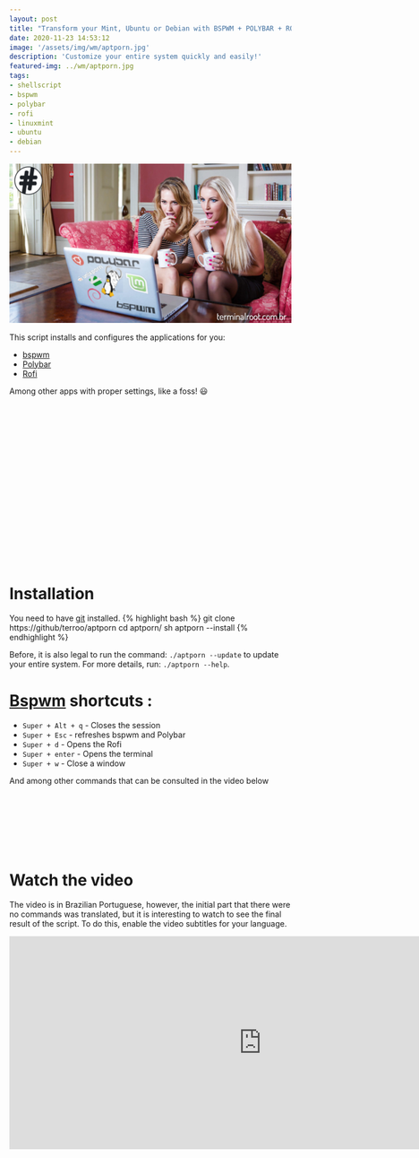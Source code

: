 ```yaml
---
layout: post
title: "Transform your Mint, Ubuntu or Debian with BSPWM + POLYBAR + ROFI"
date: 2020-11-23 14:53:12
image: '/assets/img/wm/aptporn.jpg'
description: 'Customize your entire system quickly and easily!'
featured-img: ../wm/aptporn.jpg
tags:
- shellscript
- bspwm
- polybar
- rofi
- linuxmint
- ubuntu
- debian
---
```


![Transform your Mint, Ubuntu or Debian with BSPWM + POLYBAR + ROFI](/assets/img/wm/aptporn.jpg)

This script installs and configures the applications for you:

+ [bspwm](https://en.terminalroot.com.br/how-to-install-bspwm-on-gentoo/)
+ [Polybar](https://github.com/polybar/polybar)
+ [Rofi](https://en.terminalroot.com.br/how-to-install-rofi-in-gentoo-and-create-shortcut-for-it-in-bspwm/)

Among other apps with proper settings, like a foss! 😃


<!-- QUADRADO -->
<script async src="//pagead2.googlesyndication.com/pagead/js/adsbygoogle.js"></script>
<ins class="adsbygoogle"
style="display:inline-block;width:336px;height:280px"
data-ad-client="ca-pub-2838251107855362"
data-ad-slot="5351066970"></ins>
<script>
(adsbygoogle = window.adsbygoogle || []).push({});
</script>

# Installation
You need to have [git](https://en.terminalroot.com.br/how-to-clone-only-a-subdirectory-with-git-or-svn/) installed.
{% highlight bash %}
git clone https://github/terroo/aptporn
cd aptporn/
sh aptporn --install
{% endhighlight %}

Before, it is also legal to run the command: `./aptporn --update` to update your entire system. For more details, run: `./aptporn --help`.

# [Bspwm](https://github.com/baskerville/bspwm) shortcuts :

+ `Super + Alt + q` - Closes the session
+ `Super + Esc` - refreshes bspwm and Polybar
+ `Super + d` - Opens the Rofi
+ `Super + enter` - Opens the terminal
+ `Super + w` - Close a window

And among other commands that can be consulted in the video below

<!-- LISTA MIN -->
<script async src="//pagead2.googlesyndication.com/pagead/js/adsbygoogle.js"></script>
<ins class="adsbygoogle"
style="display:inline-block;width:730px;height:95px"
data-ad-client="ca-pub-2838251107855362"
data-ad-slot="5351066970"></ins>
<script>
(adsbygoogle = window.adsbygoogle || []).push({});
</script>

# Watch the video
The video is in Brazilian Portuguese, however, the initial part that there were no commands was translated, but it is interesting to watch to see the final result of the script. To do this, enable the video subtitles for your language.

<iframe width="900" height="380" src="https://www.youtube.com/embed/7xuXIj9U9l8" frameborder="0" allow="accelerometer; autoplay; clipboard-write; encrypted-media; gyroscope; picture-in-picture" allowfullscreen></iframe>

<!-- RETANGULO LARGO 2 -->
<script async src="//pagead2.googlesyndication.com/pagead/js/adsbygoogle.js"></script>
<ins class="adsbygoogle"
style="display:block; text-align:center;"
data-ad-layout="in-article"
data-ad-format="fluid"
data-ad-client="ca-pub-2838251107855362"
data-ad-slot="8549252987"></ins>
<script>
(adsbygoogle = window.adsbygoogle || []).push({});
</script>


